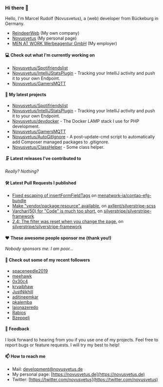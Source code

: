 ### Hi there 👋

Hello, I'm Marcel Rudolf (Novusvetus), a (web) developer from Bückeburg in Germany.

* [ReindeerWeb](https://reindeer-web.de) (My own company)
* [Novusvetus](https://novusvetus.de) (My personal page)
* [MEN AT WORK Werbeagentur GmbH](https://www.men-at-work.de/) (My employer)

#### 💻 Check out what I'm currently working on

- [Novusvetus/Spotifriendslist](https://github.com/Novusvetus/Spotifriendslist)
- [Novusvetus/IntelliJStatsPlugin](https://github.com/Novusvetus/IntelliJStatsPlugin) - Tracking your IntelliJ activity and push it to your own Endpoint.
- [Novusvetus/GamersMQTT](https://github.com/Novusvetus/GamersMQTT)

#### 🐣 My latest projects

- [Novusvetus/Spotifriendslist](https://github.com/Novusvetus/Spotifriendslist)
- [Novusvetus/IntelliJStatsPlugin](https://github.com/Novusvetus/IntelliJStatsPlugin) - Tracking your IntelliJ activity and push it to your own Endpoint.
- [Novusvetus/devdocker](https://github.com/Novusvetus/devdocker) - The Docker LAMP stack I use for PHP development.
- [Novusvetus/GamersMQTT](https://github.com/Novusvetus/GamersMQTT)
- [Novusvetus/AutoGitIgnore](https://github.com/Novusvetus/AutoGitIgnore) - A post-update-cmd script to automatically add Composer managed packages to .gitignore.
- [Novusvetus/ClassHelper](https://github.com/Novusvetus/ClassHelper) - Some class helper.

#### 🗜 Latest releases I've contributed to

_Really? Nothing?_

#### 🛠 Latest Pull Requests I published

- [Fixed escaping of insertFormFieldTags](https://github.com/menatwork-ia/contao-efg-bundle/pull/1) on [menatwork-ia/contao-efg-bundle](https://github.com/menatwork-ia/contao-efg-bundle)
- [Make &#34;vendor/package:resource&#34; available.](https://github.com/axllent/silverstripe-scss/pull/2) on [axllent/silverstripe-scss](https://github.com/axllent/silverstripe-scss)
- [Varchar(50) for &#34;Code&#34; is much too short.](https://github.com/silverstripe/silverstripe-framework/pull/4797) on [silverstripe/silverstripe-framework](https://github.com/silverstripe/silverstripe-framework)
- [2.4: The filter was reset when you change the page.](https://github.com/silverstripe/silverstripe-framework/pull/57) on [silverstripe/silverstripe-framework](https://github.com/silverstripe/silverstripe-framework)

#### ❤️ These awesome people sponsor me (thank you!)

_Nobody sponsors me. I am poor..._

#### 👯 Check out some of my recent followers

- [spaceneedle2019](https://github.com/spaceneedle2019)
- [meehawk](https://github.com/meehawk)
- [0x30c4](https://github.com/0x30c4)
- [krvaibhaw](https://github.com/krvaibhaw)
- [JustNikhill](https://github.com/JustNikhill)
- [aditineemkar](https://github.com/aditineemkar)
- [pkalemba](https://github.com/pkalemba)
- [laionazeredo](https://github.com/laionazeredo)
- [Rabios](https://github.com/Rabios)
- [Bzeppeli](https://github.com/Bzeppeli)

#### 💬 Feedback
I look forward to hearing from you if you use one of my projects. Feel free to report bugs or feature requests.
I will try my best to help!

#### 📫 How to reach me

- Mail: [development@novusvetus.de](mailto:development@novusvetus.de)
- My personal page: [https://novusvetus.de](https://novusvetus.de)
- Twitter: [https://twitter.com/novusvetus](https://twitter.com/novusvetus)
